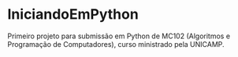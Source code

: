# IniciandoEmPython
Primeiro projeto para submissão em Python de MC102 (Algoritmos e Programação de Computadores), curso ministrado pela UNICAMP.
